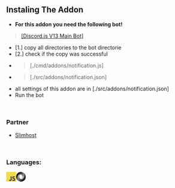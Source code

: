 ## Instaling The Addon

- **For this addon you need the following bot!**
> [[Discord.js V13 Main Bot]](https://github.com/SlimHostdev/discord_v13_main_bot)
- [1.] copy all directories to the bot directorie
- [2.] check if the copy was successful
- > [./cmd/addons/notification.js]
- > [./src/addons/notification.json]
- all settings of this addon are in [./src/addons/notification.json]
- Run the bot
<br />

### Partner
- [Slimhost](https://slimhost.nl)
<br />

### Languages:
<img align="left" alt="JavaScript" width="26px" src="https://raw.githubusercontent.com/github/explore/80688e429a7d4ef2fca1e82350fe8e3517d3494d/topics/javascript/javascript.png" />
<img align="left" alt="Json" width="26px" src="https://raw.githubusercontent.com/github/explore/80688e429a7d4ef2fca1e82350fe8e3517d3494d/topics/json/json.png" />
<br />